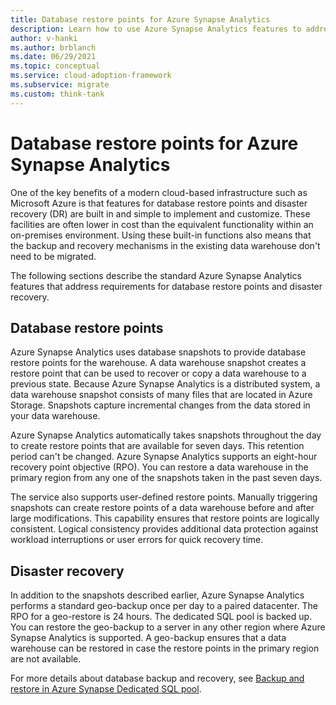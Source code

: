 ```yaml
---
title: Database restore points for Azure Synapse Analytics
description: Learn how to use Azure Synapse Analytics features to address database restore and disaster recovery requirements.
author: v-hanki
ms.author: brblanch
ms.date: 06/29/2021
ms.topic: conceptual
ms.service: cloud-adoption-framework
ms.subservice: migrate
ms.custom: think-tank
---
```


# Database restore points for Azure Synapse Analytics

One of the key benefits of a modern cloud-based infrastructure such as Microsoft Azure is that features for database restore points and disaster recovery (DR) are built in and simple to implement and customize. These facilities are often lower in cost than the equivalent functionality within an on-premises environment. Using these built-in functions also means that the backup and recovery mechanisms in the existing data warehouse don't need to be migrated.

The following sections describe the standard Azure Synapse Analytics features that address requirements for database restore points and disaster recovery.

## Database restore points

Azure Synapse Analytics uses database snapshots to provide database restore points for the warehouse. A data warehouse snapshot creates a restore point that can be used to recover or copy a data warehouse to a previous state. Because Azure Synapse Analytics is a distributed system, a data warehouse snapshot consists of many files that are located in Azure Storage. Snapshots capture incremental changes from the data stored in your data warehouse.

Azure Synapse Analytics automatically takes snapshots throughout the day to create restore points that are available for seven days. This retention period can't be changed. Azure Synapse Analytics supports an eight-hour recovery point objective (RPO). You can restore a data warehouse in the primary region from any one of the snapshots taken in the past seven days.

The service also supports user-defined restore points. Manually triggering snapshots can create restore points of a data warehouse before and after large modifications. This capability ensures that restore points are logically consistent. Logical consistency provides additional data protection against workload interruptions or user errors for quick recovery time.

## Disaster recovery

In addition to the snapshots described earlier, Azure Synapse Analytics performs a standard geo-backup once per day to a paired datacenter. The RPO for a geo-restore is 24 hours. The dedicated SQL pool is backed up. You can restore the geo-backup to a server in any other region where Azure Synapse Analytics is supported. A geo-backup ensures that a data warehouse can be restored in case the restore points in the primary region are not available.

For more details about database backup and recovery, see [Backup and restore in Azure Synapse Dedicated SQL pool](/azure/synapse-analytics/sql-data-warehouse/backup-and-restore).
